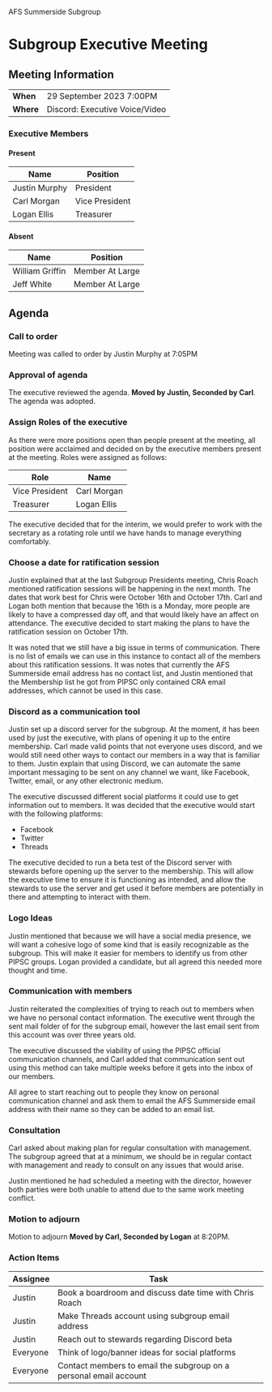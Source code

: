 <div class='minutes-header'>

AFS Summerside Subgroup
# Subgroup Executive Meeting

</div>

<div class='minutes-meet-info'>

## Meeting Information

|       |                                |
|-------|--------------------------------|
| **When**  | 29 September 2023 7:00PM       |
| **Where** | Discord: Executive Voice/Video |

</div>

<div class='minutes-executive'>

### Executive Members

<div class='minutes-executive-present'>

#### Present
| **Name**      | **Position**   |
|---------------|----------------|
| Justin Murphy | President      |
| Carl Morgan   | Vice President |
| Logan Ellis   | Treasurer      |

</div>

<div class='minutes-executive-absent'>

#### Absent
| **Name**        | **Position**    |
|-----------------|-----------------|
| William Griffin | Member At Large |
| Jeff White      | Member At Large |

</div>
</div>

<div class='minutes-body'>

## Agenda

### Call to order

Meeting was called to order by Justin Murphy at 7:05PM

### Approval of agenda

The executive reviewed the agenda. **Moved by Justin, Seconded by Carl**. The agenda was adopted.

### Assign Roles of the executive

As there were more positions open than people present at the meeting, all position were acclaimed and decided on by the executive members present at the meeting. Roles were assigned as follows:

| **Role**       | **Name**    |
|----------------|-------------|
| Vice President | Carl Morgan |
| Treasurer      | Logan Ellis |

The executive decided that for the interim, we would prefer to work with the secretary as a rotating role until we have hands to manage everything comfortably.

### Choose a date for ratification session

Justin explained that at the last Subgroup Presidents meeting, Chris Roach mentioned ratification sessions will be happening in the next month. The dates that work best for Chris were October 16th and October 17th. Carl and Logan both mention that because the 16th is a Monday, more people are likely to have a compressed day off, and that would likely have an affect on attendance. The executive decided to start making the plans to have the ratification session on October 17th.

It was noted that we still have a big issue in terms of communication. There is no list of emails we can use in this instance to contact all of the members about this ratification sessions. It was notes that currently the AFS Summerside email address has no contact list, and Justin mentioned that the Membership list he got from PIPSC only contained CRA email addresses, which cannot be used in this case.

### Discord as a communication tool

Justin set up a discord server for the subgroup. At the moment, it has been used by just the executive, with plans of opening it up to the entire membership. Carl made valid points that not everyone uses discord, and we would still need other ways to contact our members in a way that is familiar to them. Justin explain that using Discord, we can automate the same important messaging to be sent on any channel we want, like Facebook, Twitter, email, or any other electronic medium.

The executive discussed different social platforms it could use to get information out to members. It was decided that the executive would start with the following platforms:

- Facebook
- Twitter
- Threads

The executive decided to run a beta test of the Discord server with stewards before opening up the server to the membership. This will allow the executive time to ensure it is functioning as intended, and allow the stewards to use the server and get used it before members are potentially in there and attempting to interact with them.

### Logo Ideas

Justin mentioned that because we will have a social media presence, we will want a cohesive logo of some kind that is easily recognizable as the subgroup. This will make it easier for members to identify us from other PIPSC groups. Logan provided a candidate, but all agreed this needed more thought and time.

### Communication with members

Justin reiterated the complexities of trying to reach out to members when we have no personal contact information. The executive went through the sent mail folder of for the subgroup email, however the last email sent from this account was over three years old.

The executive discussed the viability of using the PIPSC official communication channels, and Carl added that communication sent out using this method can take multiple weeks before it gets into the inbox of our members.

All agree to start reaching out to people they know on personal communication channel and ask them to email the AFS Summerside email address with their name so they can be added to an email list.

### Consultation

Carl asked about making plan for regular consultation with management. The subgroup agreed that at a minimum, we should be in regular contact with management and ready to consult on any issues that would arise.

Justin mentioned he had scheduled a meeting with the director, however both parties were both unable to attend due to the same work meeting conflict.

### Motion to adjourn

Motion to adjourn **Moved by Carl, Seconded by Logan** at 8:20PM.

<div class='minutes-actions'>

### Action Items
| **Assignee** |**Task**                                                          |
|--------------|-------------------------------------------------------------------|
| Justin       | Book a boardroom and discuss date time with Chris Roach           |
| Justin       | Make Threads account using subgroup email address                 |
| Justin       | Reach out to stewards regarding Discord beta                      |
| Everyone     | Think of logo/banner ideas for social platforms                   |
| Everyone     | Contact members to email the subgroup on a personal email account |

</div>
</div>